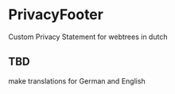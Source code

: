 # PrivacyFooter
Custom Privacy Statement for webtrees in dutch

## TBD
make translations for German and English

